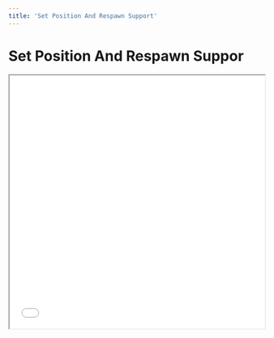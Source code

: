 ```yaml
---
title: 'Set Position And Respawn Support'
---
```

<html>
  <head>
    <title>Set Position And Respawn Suppor</title>
  </head>
  <body>
    <h1>Set Position And Respawn Suppor</h1>
    <iframe src="/2021_11_01_set_position_and_respawn_support.pdf#toolbar=0" width="100%" height="500px">
    </iframe>
  </body>
</html>